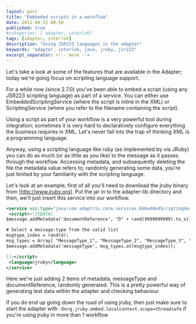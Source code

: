 ```yaml
---
layout: post
title: "Embbeded scripts in a workflow"
date: 2011-04-21 08:58
published: true
#categories: [ adapter, interlok]
tags: [adapter, interlok]
description: "Using JSR223 languages in the adapter"
keywords: "adapter, interlok, java, jruby, jsr223"
excerpt_separator: <!-- more -->
---
```


Let's take a look at some of the features that are available in the Adapter; today we're going focus on scripting language support.

For a while now (since 2.7.0) you've been able to embed a script (using any JSR223 scripting language) as part of a service. You can either use EmbeddedScriptingService (where the script is inline in the XML) or ScriptingService (where you refer to the filename containing the script).

<!-- more -->

Using a script as part of your workflow is a very powerful tool during integration; sometimes it is very hard to declaratively configure everything the business requires in XML. Let's never fall into the trap of thinking XML is a programming language.

Anyway, using a scripting language like ruby (as implemented by via JRuby) you can do as much (or as little as you like) to the message as it passes through the workflow. Accessing metadata, and subsequently deleting the file the metadata value refers to; randomly generating some data, you're just limited by your familiarity with the scripting language.

Let's look at an example; first of all you'll need to download the jruby binary from [http://www.jruby.org]. Put the jar in to the adapter-lib directory and then, we'll just insert this service into our workflow.

```xml
<service xsi:type="java:com.adaptris.core.services.EmbeddedScriptingService">
 <script><![CDATA[
$message.addMetadata('documentReference', "D" + rand(9999999999).to_s().rjust(10, '0'));

# Select a message-type from the valid list
msgtype_index = rand(4);
msg_types = Array[ "MessageType_1", "MessageType_2", "MessageType_3", "MessageType_4" ]
$message.addMetadata('messageType', msg_types.at(msgtype_index));

]]></script>
 <language>jruby</language>
</service>
```

Here we're just adding 2 items of metadata, messageType and documentReference, randomly generated. This is a pretty powerful way of generating test data within the adapter and checking behaviour.

If you do end up going down the road of using jruby, then just make sure to start the adapter with `-Dorg.jruby.embed.localcontext.scope=threadsafe` if you're using jruby in more than 1 workflow

